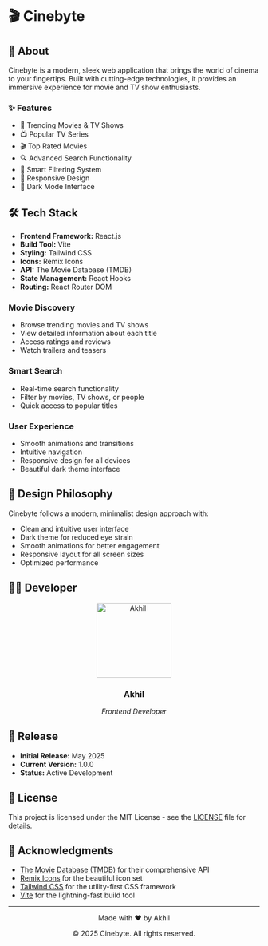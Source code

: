 # 🎬 Cinebyte

## 🌟 About

Cinebyte is a modern, sleek web application that brings the world of cinema to your fingertips. Built with cutting-edge technologies, it provides an immersive experience for movie and TV show enthusiasts.

### ✨ Features

- 🎥 Trending Movies & TV Shows
- 📺 Popular TV Series
- 🎬 Top Rated Movies
- 🔍 Advanced Search Functionality
- 🎯 Smart Filtering System
- 📱 Responsive Design
- 🌙 Dark Mode Interface

## 🛠️ Tech Stack

- **Frontend Framework:** React.js
- **Build Tool:** Vite
- **Styling:** Tailwind CSS
- **Icons:** Remix Icons
- **API:** The Movie Database (TMDB)
- **State Management:** React Hooks
- **Routing:** React Router DOM

### Movie Discovery
- Browse trending movies and TV shows
- View detailed information about each title
- Access ratings and reviews
- Watch trailers and teasers

### Smart Search
- Real-time search functionality
- Filter by movies, TV shows, or people
- Quick access to popular titles

### User Experience
- Smooth animations and transitions
- Intuitive navigation
- Responsive design for all devices
- Beautiful dark theme interface

## 🎨 Design Philosophy

Cinebyte follows a modern, minimalist design approach with:
- Clean and intuitive user interface
- Dark theme for reduced eye strain
- Smooth animations for better engagement
- Responsive layout for all screen sizes
- Optimized performance

## 👨‍💻 Developer

<div align="center">
  <img src="https://avatars.githubusercontent.com/yourusername" alt="Akhil" width="150"/>
  
  ### Akhil
  *Frontend Developer*
  

</div>

## 📅 Release

- **Initial Release:** May 2025
- **Current Version:** 1.0.0
- **Status:** Active Development

## 📄 License

This project is licensed under the MIT License - see the [LICENSE](LICENSE) file for details.

## 🙏 Acknowledgments

- [The Movie Database (TMDB)](https://www.themoviedb.org/) for their comprehensive API
- [Remix Icons](https://remixicon.com/) for the beautiful icon set
- [Tailwind CSS](https://tailwindcss.com/) for the utility-first CSS framework
- [Vite](https://vitejs.dev/) for the lightning-fast build tool

---

<div align="center">
  Made with ❤️ by Akhil
  
  © 2025 Cinebyte. All rights reserved.
</div>
